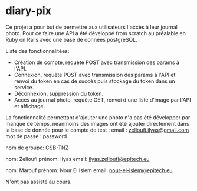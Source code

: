 # diary-pix

Ce projet a pour but de permettre aux utilisateurs l'accès à leur journal photo.
Pour ce faire une API a été développé from scratch au préalable en Ruby on Rails avec une base de données postgreSQL.

Liste des fonctionnalitées:

- Création de compte, requête POST avec transmission des params à l'API.
- Connexion, requête POST avec transmission des params à l'API et renvoi du token en cas de succès
puis stockage du token dans un service.
- Déconnexion, suppression du token.
- Accès au journal photo, requête GET, renvoi d'une liste d'image par l'API et affichage.

La fonctionnalité permettant d'ajouter une photo n'a pas été développer par manque de temps, néanmoins des images ont été
ajouter directement dans la base de donnée pour le compte de test :
email : zelloufi.ilyas@gmail.com
mot de passe : password

nom de groupe: CSB-TNZ

nom: Zelloufi
prénom: Ilyas
email: ilyas.zelloufi@epitech.eu

nom: Marouf
prénom: Nour El Islem
email: nour-el-islem@epitech.eu

N'ont pas assisté au cours.

